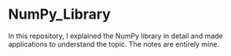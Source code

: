 # NumPy_Library
 In this repository, I explained the NumPy library in detail and made applications to understand the topic. The notes are entirely mine.
